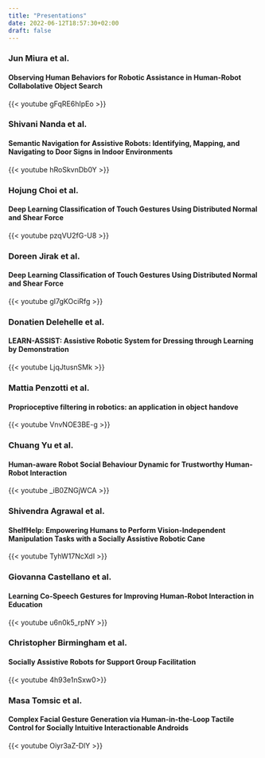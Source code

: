 ```yaml
---
title: "Presentations"
date: 2022-06-12T18:57:30+02:00
draft: false
---
```


### Jun Miura et al.
#### Observing Human Behaviors for Robotic Assistance in Human-Robot Collabolative Object Search
{{< youtube gFqRE6hIpEo >}}
<br />

### Shivani Nanda et al.
#### Semantic Navigation for Assistive Robots: Identifying, Mapping, and Navigating to Door Signs in Indoor Environments
{{< youtube hRoSkvnDb0Y >}}
<br />

### Hojung Choi et al.
#### Deep Learning Classification of Touch Gestures Using Distributed Normal and Shear Force
{{< youtube pzqVU2fG-U8 >}}
<br />

### Doreen Jirak et al.
#### Deep Learning Classification of Touch Gestures Using Distributed Normal and Shear Force
{{< youtube gI7gKOciRfg >}}
<br />

### Donatien Delehelle et al.
#### LEARN-ASSIST: Assistive Robotic System for Dressing through Learning by Demonstration
{{< youtube LjqJtusnSMk >}}
<br />

### Mattia Penzotti et al.
#### Proprioceptive filtering in robotics: an application in object handove
{{< youtube VnvNOE3BE-g >}}
<br />

### Chuang Yu et al.
#### Human-aware Robot Social Behaviour Dynamic for Trustworthy Human-Robot Interaction
{{< youtube _iB0ZNGjWCA >}}
<br />

### Shivendra Agrawal et al.
#### ShelfHelp: Empowering Humans to Perform Vision-Independent Manipulation Tasks with a Socially Assistive Robotic Cane
{{< youtube TyhW17NcXdI >}}
<br />

### Giovanna Castellano et al.
#### Learning Co-Speech Gestures for Improving Human-Robot Interaction in Education
{{< youtube u6n0k5_rpNY >}}
<br />

### Christopher Birmingham et al.
#### Socially Assistive Robots for Support Group Facilitation
{{< youtube 4h93e1nSxw0>}}
<br />

### Masa Tomsic et al.
#### Complex Facial Gesture Generation via Human-in-the-Loop Tactile Control for Socially Intuitive Interactionable Androids
{{< youtube Oiyr3aZ-DlY >}}
<br />
